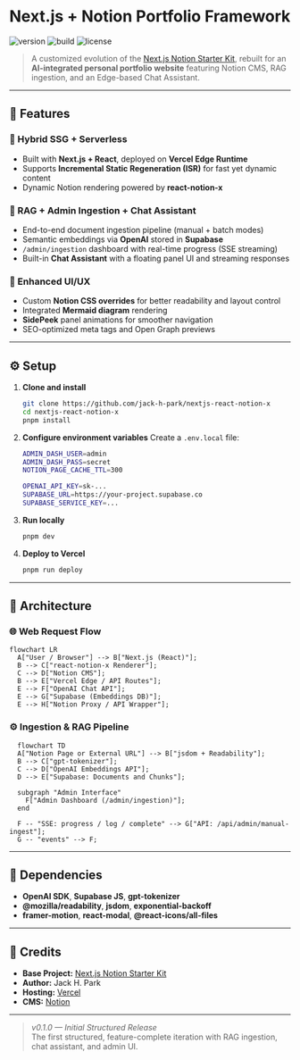 # Next.js + Notion Portfolio Framework

![version](https://img.shields.io/badge/version-v0.1.0-blue)
![build](https://img.shields.io/badge/build-Vercel-success)
![license](https://img.shields.io/badge/license-MIT-green)

> A customized evolution of the [Next.js Notion Starter Kit](https://github.com/transitive-bullshit/nextjs-notion-starter-kit), rebuilt for an **AI-integrated personal portfolio website** featuring Notion CMS, RAG ingestion, and an Edge-based Chat Assistant.

---

## 🚀 Features

### 🧱 Hybrid SSG + Serverless

- Built with **Next.js + React**, deployed on **Vercel Edge Runtime**
- Supports **Incremental Static Regeneration (ISR)** for fast yet dynamic content
- Dynamic Notion rendering powered by **react-notion-x**

### 🧩 RAG + Admin Ingestion + Chat Assistant

- End-to-end document ingestion pipeline (manual + batch modes)
- Semantic embeddings via **OpenAI** stored in **Supabase**
- `/admin/ingestion` dashboard with real-time progress (SSE streaming)
- Built-in **Chat Assistant** with a floating panel UI and streaming responses

### 🎨 Enhanced UI/UX

- Custom **Notion CSS overrides** for better readability and layout control
- Integrated **Mermaid diagram** rendering
- **SidePeek** panel animations for smoother navigation
- SEO-optimized meta tags and Open Graph previews

---

## ⚙️ Setup

1. **Clone and install**

   ```bash
   git clone https://github.com/jack-h-park/nextjs-react-notion-x
   cd nextjs-react-notion-x
   pnpm install
   ```

2. **Configure environment variables**
   Create a `.env.local` file:

   ```bash
   ADMIN_DASH_USER=admin
   ADMIN_DASH_PASS=secret
   NOTION_PAGE_CACHE_TTL=300

   OPENAI_API_KEY=sk-...
   SUPABASE_URL=https://your-project.supabase.co
   SUPABASE_SERVICE_KEY=...
   ```

3. **Run locally**

   ```bash
   pnpm dev
   ```

4. **Deploy to Vercel**
   ```bash
   pnpm run deploy
   ```

---

## 🧭 Architecture

### 🌐 Web Request Flow

```mermaid
flowchart LR
  A["User / Browser"] --> B["Next.js (React)"];
  B --> C["react-notion-x Renderer"];
  C --> D["Notion CMS"];
  B --> E["Vercel Edge / API Routes"];
  E --> F["OpenAI Chat API"];
  E --> G["Supabase (Embeddings DB)"];
  E --> H["Notion Proxy / API Wrapper"];
```

### ⚙️ Ingestion & RAG Pipeline

```mermaid
  flowchart TD
  A["Notion Page or External URL"] --> B["jsdom + Readability"];
  B --> C["gpt-tokenizer"];
  C --> D["OpenAI Embeddings API"];
  D --> E["Supabase: Documents and Chunks"];

  subgraph "Admin Interface"
    F["Admin Dashboard (/admin/ingestion)"];
  end

  F -- "SSE: progress / log / complete" --> G["API: /api/admin/manual-ingest"];
  G -- "events" --> F;
```

---

## 🧩 Dependencies

- **OpenAI SDK**, **Supabase JS**, **gpt-tokenizer**
- **@mozilla/readability**, **jsdom**, **exponential-backoff**
- **framer-motion**, **react-modal**, **@react-icons/all-files**

---

## 🧠 Credits

- **Base Project:** [Next.js Notion Starter Kit](https://github.com/transitive-bullshit/nextjs-notion-starter-kit)
- **Author:** Jack H. Park
- **Hosting:** [Vercel](https://vercel.com)
- **CMS:** [Notion](https://www.notion.so)

---

> _v0.1.0 — Initial Structured Release_  
> The first structured, feature-complete iteration with RAG ingestion, chat assistant, and admin UI.
